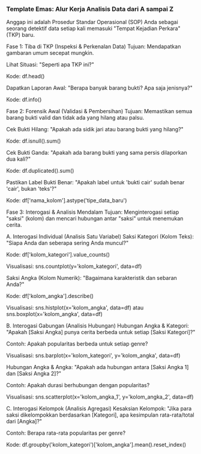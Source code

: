### Template Emas: Alur Kerja Analisis Data dari A sampai Z
Anggap ini adalah Prosedur Standar Operasional (SOP) Anda sebagai seorang detektif data setiap kali memasuki "Tempat Kejadian Perkara" (TKP) baru.

Fase 1: Tiba di TKP (Inspeksi & Perkenalan Data)
Tujuan: Mendapatkan gambaran umum secepat mungkin.

Lihat Situasi: "Seperti apa TKP ini?"

Kode: df.head()

Dapatkan Laporan Awal: "Berapa banyak barang bukti? Apa saja jenisnya?"

Kode: df.info()

Fase 2: Forensik Awal (Validasi & Pembersihan)
Tujuan: Memastikan semua barang bukti valid dan tidak ada yang hilang atau palsu.

Cek Bukti Hilang: "Apakah ada sidik jari atau barang bukti yang hilang?"

Kode: df.isnull().sum()

Cek Bukti Ganda: "Apakah ada barang bukti yang sama persis dilaporkan dua kali?"

Kode: df.duplicated().sum()

Pastikan Label Bukti Benar: "Apakah label untuk 'bukti cair' sudah benar 'cair', bukan 'teks'?"

Kode: df['nama_kolom'].astype('tipe_data_baru')

Fase 3: Interogasi & Analisis Mendalam
Tujuan: Menginterogasi setiap "saksi" (kolom) dan mencari hubungan antar "saksi" untuk menemukan cerita.

A. Interogasi Individual (Analisis Satu Variabel)
Saksi Kategori (Kolom Teks): "Siapa Anda dan seberapa sering Anda muncul?"

Kode: df['kolom_kategori'].value_counts()

Visualisasi: sns.countplot(y='kolom_kategori', data=df)

Saksi Angka (Kolom Numerik): "Bagaimana karakteristik dan sebaran Anda?"

Kode: df['kolom_angka'].describe()

Visualisasi: sns.histplot(x='kolom_angka', data=df) atau sns.boxplot(x='kolom_angka', data=df)

B. Interogasi Gabungan (Analisis Hubungan)
Hubungan Angka & Kategori: "Apakah [Saksi Angka] punya cerita berbeda untuk setiap [Saksi Kategori]?"

Contoh: Apakah popularitas berbeda untuk setiap genre?

Visualisasi: sns.barplot(x='kolom_kategori', y='kolom_angka', data=df)

Hubungan Angka & Angka: "Apakah ada hubungan antara [Saksi Angka 1] dan [Saksi Angka 2]?"

Contoh: Apakah durasi berhubungan dengan popularitas?

Visualisasi: sns.scatterplot(x='kolom_angka_1', y='kolom_angka_2', data=df)

C. Interogasi Kelompok (Analisis Agregasi)
Kesaksian Kelompok: "Jika para saksi dikelompokkan berdasarkan [Kategori], apa kesimpulan rata-rata/total dari [Angka]?"

Contoh: Berapa rata-rata popularitas per genre?

Kode: df.groupby('kolom_kategori')['kolom_angka'].mean().reset_index()

